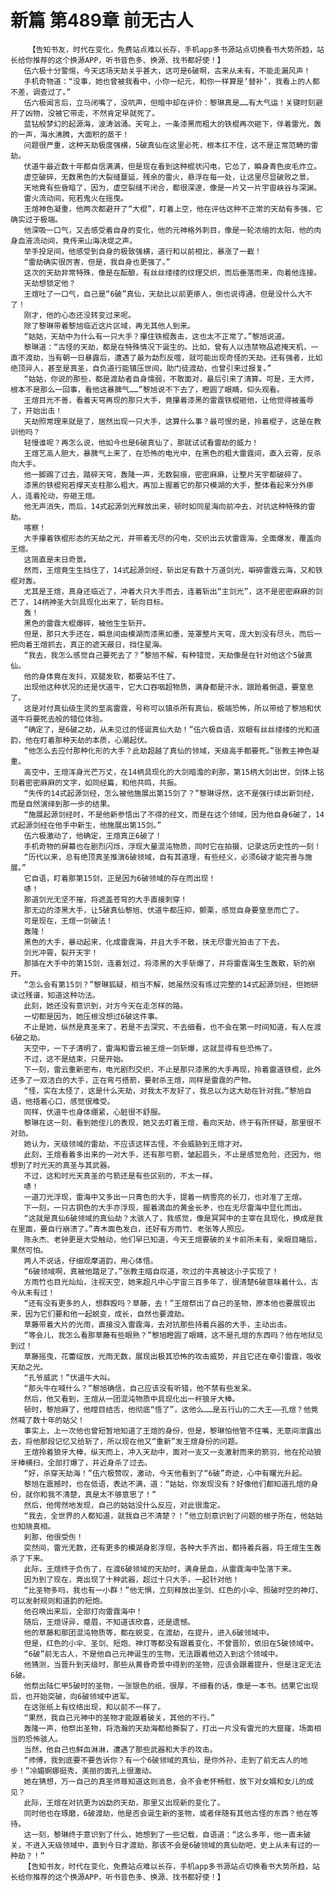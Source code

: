 # 新篇 第489章 前无古人
        【告知书友，时代在变化，免费站点难以长存，手机app多书源站点切换看书大势所趋，站长给你推荐的这个换源APP，听书音色多、换源、找书都好使！】
       伍六极十分警惕，今天这场天劫关乎甚大，这可是6破啊，古来从未有，不能走漏风声！
       手机奇物道：“没事，她也曾被我看中，小你一纪元，和你一样算是‘替补’，我看上的人都不差，调查过了。”
       伍六极闻言后，立马闭嘴了，没吭声，但暗中却在评价：黎琳真是……有大气运！关键时刻避开了凶物，没被它带走，不然肯定早就死了。
       蓝钻般梦幻的起源海，波涛汹涌。天穹上，一条漆黑而粗大的铁棍再次砸下，伴着雷光，轰的一声，海水沸腾，大面积的蒸干！
       问题很严重，这种天劫极度强横，5破真仙在这里必死，根本扛不住，这不是正常范畴的雷劫。
       伏道牛最近数十年都自信满满，但是现在看到这种棍状闪电，它怂了，瞬身青色皮毛炸立。
       虚空破碎，无数黑色的大裂缝蔓延，残余的雷火，悬浮在每一处，让这里尽显破败之景。
       天地竟有些昏暗了，因为，虚空裂缝不闭合，都很深邃，像是一片又一片宇宙峡谷与深渊。
       雷火流动间，宛若鬼火在摇曳。
       王煊神色凝重，他两次都避开了“大棍”，盯着上空，他在评估这种不正常的天劫有多强，它确实过于极端。
       他深吸一口气，又去感受着自身的变化，他的元神格外刺目，像是一轮浓缩的太阳，他的肉身血液流动间，竟传来山海决堤之声。
       举手投足间，他感受到自身的极致强横，道行和以前相比，暴涨了一截！
       “雷劫确实很厉害，但是，我自身也更强了。”
       这次的天劫非常特殊，像是在酝酿，有丝丝缕缕的纹理交织，而后垂落而来，向着他连接。
       天劫想锁定他？
       王煊吐了一口气，自己是“6破”真仙，天劫比以前更瘆人，倒也说得通，但是没什么大不了！
       刚才，他的心态还没转变过来呢。
       除了黎琳带着黎旭临近这片区域，再无其他人到来。
       “姑姑，天劫中为什么有一只大手？攥住铁棍轰击，这也太不正常了。”黎旭说道。
       黎琳道：“古怪的天劫，都是在特殊情况下诞生的。比如，曾有人以违禁物品遮掩天机，一直不渡劫，当有朝一日暴露后，遭遇了最为勐烈反噬，就可能出现奇怪的天劫。还有强者，比如绝顶异人，甚至是真圣，自负道行能镇压世间，助门徒渡劫，也曾引来过报复。”
       “姑姑，你说的那些，都是渡劫者自身懦弱，不敢面对，最后引来了清算。可是，王大师，根本不是那么一回事，看他这暴脾气……”黎旭说不下去了，瞪圆了眼睛，仰头观看。
       王煊目光不善，看着天穹再现的那只大手，竟攥着漆黑的雷霆铁棍砸他，让他觉得被羞辱了，开始出击！
       天劫照常理来就是了，居然出现一只大手，这算什么事？最可恨的是，拎着棍子，这是在教训他吗？
       轻慢谁呢？再怎么说，他如今也是6破真仙了，那就试试看雷劫的威力！
       王煊艺高人胆大，暴脾气上来了，在恐怖的电光中，在黑色的粗大雷霆间，直入云霄，反杀向大手。
       他一脚踢了过去，踏碎天穹，轰隆一声，无数裂痕，密密麻麻，让整片天宇都破碎了。
       漆黑的铁棍宛若撑天支柱那么粗大，再加上握着它的那只模湖的大手，整体看起来分外瘆人，连着抡动，夯砸王煊。
       他无声消失，而后，14式起源剑光释放出来，顿时如同星海向前冲去，对抗这种特殊的雷劫。
       喀察！
       大手攥着铁棍形态的天劫之光，并带着无尽的闪电，交织出云状雷霆海，全面爆发，覆盖向王煊。
       这简直是末日奇景。
       然而，王煊竟生生挡住了，14式起源剑经，斩出足有数十万道剑光，噼碎雷霆云海，又和铁棍对轰。
       尤其是王煊，真身还临近了，冲着大只大手而去，连着斩出“主剑光”，这不是密密麻麻的剑芒了，14柄神圣大剑具现化出来了，斩向目标。
       轰！
       黑色的雷霆大棍爆碎，被他生生斩开。
       但是，那只大手还在，瞬息间由模湖而漆黑如墨，笼罩整片天穹，庞大到没有尽头，而后一把向着王煊抓去，真正的遮天蔽日，挡住星海。
       “我去，我怎么感觉自己要死去了？”黎旭不解，有种错觉，天劫像是在针对他这个5破真仙。
       他的身体竟在发抖，双腿发软，都要站不住了。
       出现他这种状况的还是伏道牛，它大口吞咽超物质，满身都是汗水，踉跄着倒退，要窒息了。
       这是对付真仙级生灵的至高雷霆，号称可以镇杀所有真仙，极端恐怖，所以带给了黎旭和伏道牛将要死去般的错位体验。
       “确定了，是6破之劫，从未见过的怪诞真仙大劫！”伍六极自语，双眼有丝丝缕缕的光和道韵，他在盯着那种天劫的本质，心潮起伏。
       “他怎么去应付那种化形的大手？此劫超越了真仙的领域，天级高手都要死。”张教主神色凝重。
       高空中，王煊浑身光芒万丈，在14柄具现化的大剑暗澹的刹那，第15柄大剑出世，剑体上铭刻着密密麻麻的文字，如同经篇，和他共鸣，共振。
       “失传的14式起源剑经，怎么被他施展出第15剑了？”黎琳讶然，这不是强行续出新剑经，而是自然演绎到那一步的结果。
       “施展起源剑经时，不是他新参悟出了不得的经文，而是在这个领域，因为他自身6破了，14式起源剑经在他手中新生，他施展出第15剑。”
       伍六极激动了，他确定，王煊真正6破了！
       手机奇物的屏幕也在剧烈闪烁，浮现大量混沌物质，同时它在拍摄，记录这历史性的一刻！
       “历代以来，总有绝顶真圣推演6破领域，自有其道理，有些经义，必须6破才能完善与施展。”
       它自语，盯着那第15剑，正是因为6破领域的存在而出现！
       哧！
       那道剑光无坚不摧，将遮盖苍穹的大手直接刺穿！
       那无边的漆黑大手，让5破真仙黎旭、伏道牛都压抑，颤栗，感觉自身要窒息而亡了。
       可是现在，王煊一剑破法！
       轰隆！
       黑色的大手，暴动起来，化成雷霆海，并且大手不散，挟无尽雷光拍击了下去。
       剑光冲霄，裂开天宇！
       那插在大手中的第15剑，连着划过，将漆黑的大手斩爆了，并将雷霆海生生轰散，斩的崩开。
       “怎么会有第15剑？”黎琳狐疑，相当不解，她虽然没有练过完整的14式起源剑经，但她研读过残谱，知道这种功法。
       此刻，她还没有意识到，对方今天在走怎样的路。
       一切都是因为，她压根没想过6破这件事。
       不止是她，纵然是真圣来了，若是不去深究，不去细看，也不会在第一时间知道，有人在渡6破之劫。
       天空中，一下子清明了，雷海和雷云被王煊一剑斩爆，这就显得有些恐怖了。
       不过，这不是结束，只是开始。
       下一刻，雷云重新密布，电光剧烈交织，不止是那只漆黑的大手再现，拎着雷道铁棍，此外还多了一双洁白的大手，正在弯弓搭箭，要射杀王煊，同样是雷霆的产物。
       “怪，实在太怪了，这是什么天劫，对我太不友好了，我总以为这大劫在针对我。”黎旭自语，他捂着心口，感觉很难受。
       同样，伏道牛也身体绷紧，心脏很不舒服。
       黎琳在这一刻，看到她侄儿的表现，她又去盯着王煊，看向天劫，终于有所怀疑，那里很不对劲。
       她认为，天级领域的雷劫，不应该这样古怪，不会威胁到王煊才对。
       此刻，王煊看着多出来的一对大手，还有那弓箭，皱起眉头，不止是感觉危险，还因为，他想到了时光天的真圣与其武器。
       不过，这和时光天真圣的弓箭还是有些区别的，不太一样。
       哧！
       一道刀光浮现，雷海中又多出一只青色的大手，提着一柄雪亮的长刀，也对准了王煊。
       下一刻，一只古铜色的大手亦浮现，握着滴血的黄金长矛，也在无尽雷海中显化而出。
       “这就是真仙6破领域的真仙劫？太骇人了，我感觉，像是冥冥中的主宰在具现化，换成是我在里面，要自行崩溃了。”青木面色发白，还好有方雨竹、老张等人照应。
       陈永杰、老钟更是大受触动，他们早已知道，今天王煊要破的关卡前所未有，亲眼目睹后，果然可怕。
       两人不说话，仔细观摩道韵，用心体悟。
       “6破领域啊，真被他踏足了。”张教主暗自叹道，吹过的牛真被这小子实现了！
       方雨竹也目光灿灿，注视天空，她来超凡中心宇宙三百多年了，很清楚6破意味着什么，古今从未有过！
       “还有没有更多的人，想群殴吗？草藤，去！”王煊祭出了自己的圣物，原本他也要展现出来，因为它们要和他一起蜕变，成长，自然也要渡劫。
       草藤带着大片的光雨，直接没入雷霆海，去对抗那些持着兵器的大手，主动出击。
       “等会儿，我怎么看那草藤有些眼熟？”黎旭瞪圆了眼睛，这不是孔煊的东西吗？他在地狱见到过！
       草藤摇曳，花蕾绽放，光雨无数，展现出极其恐怖的攻击威势，并且它还在牵引雷霆，吸收天劫之光。
       “孔爷威武！”伏道牛大叫。
       “那头牛在喊什么？”黎旭确信，自己应该没有听错，他不禁有些发呆。
       然后，他又看到，王煊从一团混沌物质中具现化出一杆狼牙大棒。
       顿时，黎旭麻了，他瞠目结舌，他彻底“悟了”，这他么……是五行山的二大王——孔煊？他竟然喊了数十年的姑父！
       事实上，上一次他也曾短暂地知道了王煊的身份，但是，黎琳怕他管不住嘴，无意间泄露出去，将他那段记忆又给斩了，所以现在他又“重新”发王煊身份的问题。
       王煊拎着狼牙大棒，纵天而上，冲入天劫中，面对一支又一支激射而来的箭羽，他在抡动狼牙棒横扫，全部打爆了，并近身杀了过去。
       “好，杀穿天劫海！”伍六极赞叹，激动，今天他看到了“6破”奇迹，心中有曙光升起。
       黎旭在震撼时，也在低语，表达不满，道：“姑姑，你发现没有？好像他们都知道孔煊的身份，就你和我不清楚，真是太不够意思了！”
       然后，他愕然地发现，自己的姑姑没什么反应，对此很澹定。
       “我去，全世界的人都知道，就我自己不清楚？！”他立刻意识到了问题的根子所在，他姑姑也知晓真相。
       刹那，他很受伤！
       突然间，雷光无数，还有更多的模湖身影浮现，各种大手齐出，都持着兵器，将王煊生生轰杀了下来。
       此际，王煊终于负伤了，在渡6破领域的天劫时，满身是血，从雷霆海中坠落下来。
       因为到了现在，竟出现了十种武器，超过十只大手，一起针对他！
       “比圣物多吗，我也有一小群！”他无惧，立刻释放出圣剑、红色的小伞、照破时空的神灯、可以发射规则和道韵的短炮。
       他召唤出来后，全部打向雷霆海中！
       随后，王煊讶异，蹙眉，不知道该欣喜，还是遗憾。
       他的草藤和那团混沌物质等，都在蜕变，在渡劫，在提升，进入6破领域中。
       但是，红色的小伞、圣剑、短炮、神灯等都没有跟着变化，不曾晋阶，依旧在5破领域中。
       “6破”前无古人，不是他自己元神诞生的生物，无法跟着他迈入到这个领域中。
       他猜测，当晋升到天级时，那些从黄昏奇景中得到的圣物，应该会跟着提升，但是注定无法6破。
       他祭出陆仁甲5破时的圣物，一张银色的纸，很厚，不细看的话，像是一本书。结果它出现后，也开始突破，向6破领域中进军。
       在这张纸上有纹络出现，和以前不一样了。
       “果然，我自己元神中的圣物才能跟着破关，其他的不行。”
       轰隆一声，他祭出圣物，将浩瀚的天劫海都给撕裂了，打出一片没有雷光的大窟窿，场面相当的恐怖骇人。
       当然，他自己也鲜血淋淋，遭遇了那些武器和大手的攻击。
       “师傅，我到底要不要告诉你？有一个6破领域的真仙，是你外孙，走到了前无古人的地步！”冷媚婀娜挺秀，美丽的面孔上很激动。
       她在猜想，万一自己的真圣师尊知道这则消息，会不会老怀畅慰，放下对女婿和女儿的成见？
       此际，王煊在对抗更为凶勐的天劫，那里又出现新的变化了。
       同时他也在琢磨，6破渡劫，他是否会诞生新的圣物，或者伴随有其他古怪的东西？他在等待。
       这一刻，黎琳终于意识到了什么，她想到了一些记载，自语道：“这么多年，他一直未破关，不进入天级领域中，直到今日才渡劫，那该不会是6破领域的真仙劫吧，史上从未有过的一种劫？！”
       【告知书友，时代在变化，免费站点难以长存，手机app多书源站点切换看书大势所趋，站长给你推荐的这个换源APP，听书音色多、换源、找书都好使！】